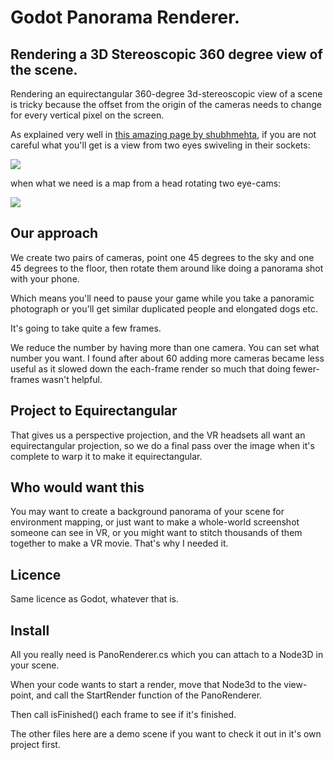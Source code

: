 # Godot Panorama Renderer.

## Rendering a 3D Stereoscopic 360 degree view of the scene.

Rendering an equirectangular 360-degree 3d-stereoscopic 
view of a scene is tricky because the offset from the 
origin of the cameras needs to change for every vertical
pixel on the screen.

As explained very well in [this amazing page by shubhmehta](https://shubhmehta.artstation.com/pages/vr-360-rendering), if you are not careful what you'll get is a view from two eyes swiveling in their sockets:

![](https://cdnb.artstation.com/p/content_assets/assets/000/069/223/original/e28a3ab20e2b67a0a316aae3a10719a8.gif?1522536171) 
 
when what we need is a map from a head rotating two eye-cams:
 
![](https://cdna.artstation.com/p/content_assets/assets/000/069/224/original/51f4c6ad58f5bf255af6e541a4bc97ba.gif?1522536191)

## Our approach

We create two pairs of cameras, point one 45 degrees to the sky and one 45 degrees to the floor, then rotate them around like doing a panorama shot with your phone.

Which means you'll need to pause your game while you take a panoramic photograph or you'll get similar duplicated people and elongated dogs etc.

It's going to take quite a few frames.

We reduce the number by having more than one camera. You can set what number you want. I found after about 60 adding more cameras became less useful as it slowed down the each-frame render so much that doing fewer-frames wasn't helpful.

## Project to Equirectangular

That gives us a perspective projection, and the VR headsets all want an equirectangular projection, so we do a final pass over the image when it's complete to warp it to make it equirectangular.

## Who would want this

You may want to create a background panorama of your scene for environment mapping, or just want to make a whole-world screenshot someone can see in VR, or you might want to stitch thousands of them together to make a VR movie. That's why I needed it.

## Licence

Same licence as Godot, whatever that is.

## Install

All you really need is PanoRenderer.cs which you can attach to a Node3D in your scene.

When your code wants to start a render, move that Node3d to the view-point, and call the StartRender function of the PanoRenderer.

Then call isFinished() each frame to see if it's finished.

The other files here are a demo scene if you want to check it out in it's own project first.
